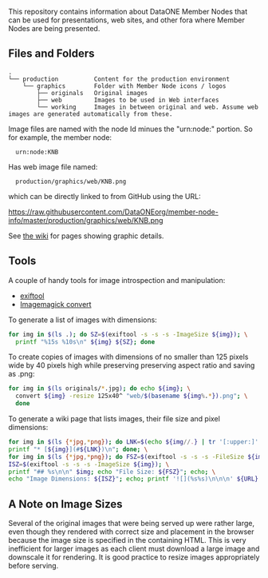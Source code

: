 This repository contains information about DataONE Member Nodes that can be used for presentations, web sites, and other fora where Member Nodes are being presented.

## Files and Folders

```
.
└── production          Content for the production environment
    └── graphics        Folder with Member Node icons / logos
        ├── originals   Original images
        ├── web         Images to be used in Web interfaces
        └── working     Images in between original and web. Assume web images are generated automatically from these.
```

Image files are named with the node Id minues the "urn:node:" portion. So for 
example, the member node:

```
  urn:node:KNB
```

Has web image file named:

```
  production/graphics/web/KNB.png
```
which can be directly linked to from GitHub using the URL:

  https://raw.githubusercontent.com/DataONEorg/member-node-info/master/production/graphics/web/KNB.png

See [the wiki](https://github.com/DataONEorg/member-node-info/wiki) for pages showing graphic details.

## Tools

A couple of handy tools for image introspection and manipulation:

* [exiftool](http://www.sno.phy.queensu.ca/~phil/exiftool/)
* [Imagemagick convert](https://www.imagemagick.org/script/index.php)

To generate a list of images with dimensions:

```bash
for img in $(ls .); do SZ=$(exiftool -s -s -s -ImageSize ${img}); \
  printf "%15s %10s\n" ${img} ${SZ}; done
```

To create copies of images with dimensions of no smaller than 125 pixels wide by
40 pixels high while preserving preserving aspect ratio and saving as .png:

```bash
for img in $(ls originals/*.jpg); do echo ${img}; \
  convert ${img} -resize 125x40^ "web/$(basename ${img%.*}).png"; \
  done
```
To generate a wiki page that lists images, their file size and pixel dimensions:

```bash
for img in $(ls {*jpg,*png}); do LNK=$(echo ${img//.} | tr '[:upper:]' '[:lower:]'); \
printf "* [${img}](#${LNK})\n"; done; \
for img in $(ls {*jpg,*png}); do FSZ=$(exiftool -s -s -s -FileSize ${img}); \
ISZ=$(exiftool -s -s -s -ImageSize ${img}); \
printf "## %s\n\n" $img; echo "File Size: ${FSZ}"; echo; \
echo "Image Dimensions: ${ISZ}"; echo; printf '![](%s%s)\n\n\n' ${URL} ${img}; done

```

## A Note on Image Sizes

Several of the original images that were being served up were rather large, even though they rendered with correct size and placement in the browser because the image size is specified in the containing HTML. This is very inefficient for larger images as each client must download a large image and downscale it for rendering. It is good practice to resize images appropriately before serving.

